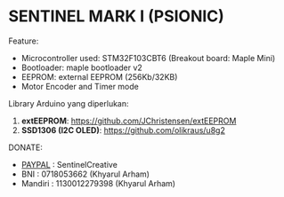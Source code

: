 # SENTINEL MARK I (PSIONIC)
Feature:
- Microcontroller used: STM32F103CBT6 (Breakout board: Maple Mini)
- Bootloader: maple bootloader v2
- EEPROM: external EEPROM (256Kb/32KB)
- Motor Encoder and Timer mode

Library Arduino yang diperlukan:
1. **extEEPROM**: https://github.com/JChristensen/extEEPROM
2. **SSD1306 (I2C OLED)**: https://github.com/olikraus/u8g2

DONATE: 
  - [PAYPAL](https://www.paypal.me/sentinelcreative "PAYPAL") : SentinelCreative
  - BNI     : 0718053662 (Khyarul Arham)
  - Mandiri : 1130012279398 (Khyarul Arham)
